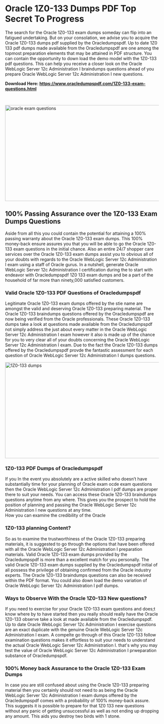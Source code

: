 <h1>Oracle 1Z0-133 Dumps PDF Top Secret To Progress</h1>
<p>The search for the Oracle 1Z0-133 exam dumps someday can flip into an fatigued undertaking. But on your consolation, we advise you to acquire the Oracle 1Z0-133 dumps pdf supplied by the Oracledumpspdf. Up to date 1Z0 133 pdf dumps made available from the Oracledumpspdf are one among the topmost preparation elements that may be attained in PDF structure. You can contain the opportunity to down load the demo model with the 1Z0-133 pdf questions. This can help you receive a closer look on the Oracle WebLogic Server 12c Administration I braindumps questions ahead of you prepare Oracle WebLogic Server 12c Administration I new questions.</p>
<p><strong>Download Here: <a href="https://www.oracledumpspdf.com/1Z0-133-exam-questions.html">https://www.oracledumpspdf.com/1Z0-133-exam-questions.html</a></strong></p>
<p>&nbsp;</p>
<p><span style="font-weight: 400;"><img style="display: block; margin-left: auto; margin-right: auto;" src="https://i.ibb.co/RCKYBmz/digital-marketing-Made-with-Poster-My-Wall.jpg" alt="oracle exam questions" width="850" height="314" /></span></p>
<h2><strong>100% Passing Assurance over the 1Z0-133 Exam Dumps Questions</strong></h2>
<p>Aside from all this you could contain the potential for attaining a 100% passing warranty about the Oracle 1Z0-133 exam dumps. This 100% money-back ensure assures you that you will be able to go the Oracle 1Z0-133 exam questions in the initial chance. Also an entire 24/7 shopper care services over the Oracle 1Z0-133 exam dumps assist you to obvious all of your doubts with regards to the Oracle WebLogic Server 12c Administration I exam using a staff of Oracle gurus. In a nutshell, generate Oracle WebLogic Server 12c Administration I certification during the to start with endeavor with Oracledumpspdf 1Z0 133 exam dumps and be a part of the household of far more than ninety,000 satisfied customers.</p>
<h3><strong>Valid Oracle 1Z0-133 PDF Questions of Oracledumpspdf</strong></h3>
<p>Legitimate Oracle 1Z0-133 exam dumps offered by the stie name are amongst the valid and deserving Oracle 1Z0-133 preparing material. The Oracle 1Z0-133 braindumps questions offered by the Oracledumpspdf are now being verified from the Oracle professionals. These Oracle 1Z0-133 dumps take a look at questions made available from the Oracledumpspdf not simply address the just about every matter in the Oracle WebLogic Server 12c Administration I exam however it also is made up of the chance for you to very clear all of your doubts concerning the Oracle WebLogic Server 12c Administration I exam. Due to the fact the Oracle 1Z0-133 dumps offered by the Oracledumpspdf provde the fantastic assessment for each question of Oracle WebLogic Server 12c Administration I dumps questions.</p>
<p><a href="https://www.oracledumpspdf.com/1Z0-133-exam-questions.html"><span style="font-weight: 400;"><img style="display: block; margin-left: auto; margin-right: auto;" src="https://i.ibb.co/zfVYYs0/Digital-Marketing-Agency-Made-with-Poster-My-Wall-1.jpg" alt="1Z0-133 dumps" width="850" height="314" /></span></a></p>
<h3><strong>1Z0-133 PDF Dumps of Oracledumpspdf</strong></h3>
<p>If you In the event you absolutely are a active skilled who doesn&rsquo;t have substantially time for your planning of Oracle exam ocde exam questions then the Oracle WebLogic Server 12c Administration I pdf dumps are proper there to suit your needs. You can access these Oracle 1Z0-133 braindumps questions anytime from any where. This gives you the prospect to hold the position of planning and passing the Oracle WebLogic Server 12c Administration I new questions at any time.<br />How you can examine the credibility of the Oracle</p>
<h3>1Z0-133 planning Content?</h3>
<p>So as to examine the trustworthiness of the Oracle 1Z0-133 preparing materials, it is suggested to go through the options that have been offered with all the Oracle WebLogic Server 12c Administration I preparation materials. Valid Oracle 1Z0-133 exam dumps provided by the Oracledumpspdf is more than a excellent match for you personally. The valid Oracle 1Z0-133 exam dumps supplied by the Oracledumpspdf initial of all possess the privilege of obtaining confirmed from the Oracle industry experts. The Oracle 1Z0-133 braindumps questions can also be received within the PDF format. You could also down load the demo variation of Oracle WebLogic Server 12c Administration I pdf dumps.</p>
<h3>Ways to Observe With the Oracle 1Z0-133 New questions?</h3>
<p>If you need to exercise for your Oracle 1Z0-133 exam questions and does;t know where by to have started then you really should really have the Oracle 1Z0-133 observe take a look at made available from the Oracledumpspdf. Up to date Oracle WebLogic Server 12c Administration I exercise questions are an exact duplicate with the genuine Oracle WebLogic Server 12c Administration I exam. A compelte go through of this Oracle 1Z0-133 follow examination questions makes it effortless to suit your needs to understand the actual Oracle WebLogic Server 12c Administration I. that's why you may test the value of Oracle WebLogic Server 12c Administration I prweparation substance of Oracledumpspdf.</p>
<h3><strong>100% Money back Assurance to the Oracle 1Z0-133 Exam Dumps</strong></h3>
<p>In case you are still confused about using the Oracle 1Z0-133 preparing material then you certainly should not need to as being the Oracle WebLogic Server 12c Administration I exam dumps offered by the Oracledumpspdf comes with a probability of 100% money-back assure. This suggests it is possible to prepare for that 1Z0 133 new questions without any panic of getting unsuccessful as well as not ending up dropping any amount. This aids you destroy two birds with 1 stone.</p>
